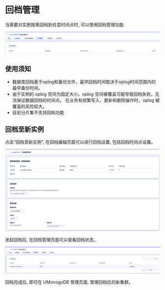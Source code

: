 

# 回档管理

当需要对实例按需回档到任意时间点时, 可以使用回档管理功能

![image](/images/recover/mongodb_20230801_11.png)

## 使用须知

- 数据库回档基于oplog和备份文件，最早回档时间取决于oplog时间范围内的最早备份时间。
- 由于实例的 oplog 空间为固定大小。oplog 空间被覆盖可能导致回档失败，无法保证数据回档的时间点。
在业务有频繁写入、更新和删除操作时，oplog 被覆盖的风险较大。
- 目前分片集不支持回档功能

## 回档至新实例

点击“回档至新实例”, 在回档编辑页面可以进行回档设置, 包括回档时间点设置。

![image](/images/recover/mongodb_20230801_12.png)

发起回档后, 在回档管理页面可以查看回档状态。

![image](/images/recover/mongodb_20230801_13.png)

回档完成后, 即可在 UMonogoDB 管理页面, 管理回档后的新集群。
